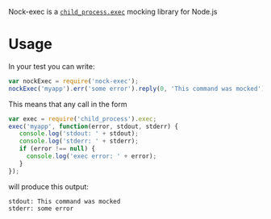 Nock-exec is a [`child_process.exec`](http://nodejs.org/api/child_process.html#child_process_child_process_exec_command_options_callback) mocking library for Node.js

# Usage
In your test you can write:
```js
var nockExec = require('nock-exec');
nockExec('myapp').err('some error').reply(0, 'This command was mocked');
```

This means that any call in the form
```js
var exec = require('child_process').exec;
exec('myapp', function(error, stdout, stderr) {
   console.log('stdout: ' + stdout);
   console.log('stderr: ' + stderr);
   if (error !== null) {
     console.log('exec error: ' + error);
   }
});
```
will produce this output:
```
stdout: This command was mocked
stderr: some error
```
